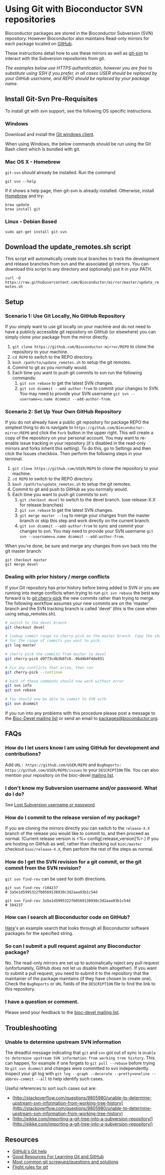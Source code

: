 # Using Git with Bioconductor SVN repositories #

Bioconductor packages are stored in the Bioconductor Subversion (SVN)
repository.  However Bioconductor also maintains Read-only mirrors for each
package located on [GitHub](https://github.com/Bioconductor-mirror).

These instructions detail how to use these mirrors as well as
[git-svn](http://git-scm.com/docs/git-svn) to interact with the Subversion
repositories from git.

*The examples below use HTTPS authentication, however you are free to
substitute using SSH if you prefer, in all cases USER should be replaced by
your GitHub username, and REPO should be replaced by your package name.*

## Install Git-Svn Pre-Requisites ##

To install git with svn support, see the following OS specific
instructions.

### Windows ###

Download and install the [Git windows client](https://www.git-scm.com/download/win).

When using Windows, the below commands should be run using the Git Bash client
which is bundled with git.

### Mac OS X - Homebrew ###

`git-svn` *should* already be installed. Run the command

```
git svn --help
```

If it shows a help page, then git-svn is already installed. Otherwise, 
install [Homebrew](http://brew.sh/) and try:

```
brew update
brew install git
```

### Linux - Debian Based ###

```
sudo apt-get install git-svn
```

## Download the update_remotes.sh script ##

This script will automatically create local branches to track the development
and release branches from svn and the associated git mirrors. You can download this script
to any directory and (optionally) put it in your PATH.

`curl -O https://raw.githubusercontent.com/Bioconductor/mirror/master/update_remotes.sh`

## Setup ##

### Scenario 1: Use Git Locally, No GitHub Repository ###

If you simply want to use git locally on your machine and do not need
to have a publicly accessible git repository on GitHub (or elsewhere)
you can simply clone your package from the mirror directly.

  1. `git clone https://github.com/Bioconductor-mirror/REPO` to clone
     the repository to your machine.
  2. `cd REPO` to switch to the REPO directory.
  3. `bash /path/to/update_remotes.sh` to setup the git remotes.
  4. Commit to git as you normally would.
  5. Each time you want to push git commits to svn run the following
     commands:
     1. `git svn rebase` to get the latest SVN changes.
     2. `git svn dcommit --add-author-from` to commit your changes to
         SVN.  You may need to provide your SVN username `git svn
         --username=u.name dcommit --add-author-from`.

### Scenario 2: Set Up Your Own GitHub Repository ###

If you do not already have a public git repository for package REPO
the simplest thing to do is navigate to
`https://github.com/Bioconductor-mirror/REPO` and click the `Fork`
button in the upper right.  This will create a copy of the repository
on your personal account. You may want to re-enable issue tracking in
your repository (it's disabled in the read-only mirrors and forks
inherit this setting). To do this, go to Settings and then click the
Issues checkbox.  Then perform the following steps in your terminal.

  1. `git clone https://github.com/USER/REPO` to clone the repository
     to your machine.
  2. `cd REPO` to switch to the REPO directory.
  3. `bash /path/to/update_remotes.sh` to setup the git remotes.
  4. Commit to git and push to GitHub as you normally would.
  5. Each time you want to push git commits to svn:
     1. `git checkout devel` to switch to the devel branch. (use
        release-X.X for release branches)
     2. `git svn rebase` to get the latest SVN changes.
     3. `git merge master --log` to merge your changes from the master
        branch or skip this step and work directly on the current
        branch.
     4. `git svn dcommit --add-author-from` to sync and commit your
         changes to svn.  You may need to provide your SVN username
         `git svn --username=u.name dcommit --add-author-from`.

When you're done, be sure and merge any changes from svn back into the
git master branch:

    git checkout master
    git merge devel

### Dealing with prior history / merge conflicts ###

If your Git repository has prior history before being added to SVN or you are
running into merge conflicts when trying to run `git svn rebase` the best way
forward is to [git cherry-pick](https://git-scm.com/docs/git-cherry-pick) the
new commits rather than trying to merge. The following workflow assumes
your new commits are on the 'master' branch and the SVN tracking branch is
called 'devel' (this is the case when using setup_remotes.sh).

```bash
# switch to the devel branch
git checkout devel

# lookup commit range to cherry-pick on the master branch. Copy the sha1 hashes
# for the range of commits you want to pick.
git log master

# cherry pick the commits from master to devel
git cherry-pick d9773cdb3b07c0..0bd4b4f4de831

# Fix any conflicts that arise, then run
git cherry-pick --continue

# both of these commands should now work without error
git svn info
git svn rebase

# You should now be able to commit to SVN with
git svn dcommit
```

If you run into any problems with this procedure please post a message to the
[Bioc-Devel mailing list](bioc-devel@r-project.org) or send an email to
<packages@bioconductor.org>.

## FAQs ##

### How do I let users know I am using GitHub for development and contributions?

Add `URL: https://github.com/USER/REPO` and `BugReports:
https://github.com/USER/REPO/issues` to your `DESCRIPTION` file. You can also
mention your repository on the bioc-devel [mailing
list](http://bioconductor.org/help/mailing-list/).

### I don't know my Subversion username and/or password. What do I do? ###

See [Lost Subversion username or password](/developers/how-to/source-control/#lost-subversion-username-or-password).

### How do I commit to the release version of my package? ##

If you are cloning the mirrors directly you can switch to the `release-X.X`
branch of the release you would like to commit to, and then proceed as normal.
(Current release version is <%= config[:release_version]%>.)
If you are hosting on GitHub as well, rather than checking out `bioc/master`
checkout `bioc/release-X.X`, then perform the rest of the steps as normal.

### How do I get the SVN revision for a git commit, or the git commit from the SVN revision? ###

`git svn find-rev` can be used for both directions.

```
git svn find-rev r104237
# 3a5e1d5995322fb0569138930c3d2aaa93b1c54d

git svn find-rev 3a5e1d5995322fb0569138930c3d2aaa93b1c54d
# 104237
```


### How can I search all Bioconductor code on GitHub?

[Here](https://github.com/search?utf8=%E2%9C%93&q=user%3Abioconductor-mirror+goana.default&type=Code&ref=searchresults)'s
an example search that looks through all Bioconductor 
software packages for the specified string.

### So can I submit a pull request against any Bioconductor package?

No. The read-only mirrors are set up to automatically
reject any pull request (unfortunately, GitHub does not let
us disable them altogether). If you want to submit a pull request,
you need to submit it to the repository that the maintainer
of the package maintains (if they have chosen to
create one). Check the `BugReports` or
`URL` fields of the `DESCRIPTION` file to find the link
to this repository.


### I have a question or comment.

Please send your feedback to the 
[bioc-devel mailing list](/help/support/#bioc-devel).
 

## Troubleshooting #

### Unable to determine upstream SVN information

The dreadful message indicating that `git` and `svn` got out of sync is `Unable
to determine upstream SVN information from working tree history`. This can
happen, for example if one forgets to `git pull --rebase` before trying to 
`git svn dcommit` and changes were committed to svn independently. Inspect your git 
log with `git log --graph --decorate --pretty=oneline --abbrev-commit --all` to help 
identify such cases.


Useful references to sort such cases out are:

- [http://stackoverflow.com/questions/9805980/unable-to-determine-upstream-svn-information-from-working-tree-history](http://stackoverflow.com/questions/9805980/unable-to-determine-upstream-svn-information-from-working-tree-history)
- [http://eikke.com/importing-a-git-tree-into-a-subversion-repository/](http://eikke.com/importing-a-git-tree-into-a-subversion-repository/)

## Resources #

* [GitHub's Git help](https://help.github.com/)
* [Good Resources For Learning Git and GitHub](https://help.github.com/articles/good-resources-for-learning-git-and-github/)
* [Most common git screwups/questions and solutions](http://41j.com/blog/2015/02/common-git-screwupsquestions-solutions/)
* [Flight rules for git](https://github.com/k88hudson/git-flight-rules)

